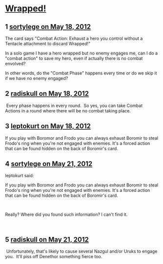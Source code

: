# [Wrapped!](https://community.fantasyflightgames.com/topic/64765-wrapped/)

## 1 [sortylege on May 18, 2012](https://community.fantasyflightgames.com/topic/64765-wrapped/?do=findComment&comment=632810)

The card says "Combat Action: Exhaust a hero you control without a Tentacle attachment to discard Wrapped!"

In a solo game I have a hero wrapped but no enemy engages me, can I do a "combat action" to save my hero, even if actually there is no combat envolved?

In other words, do the "Combat Phase" happens every time or do we skip it if we have no enemy engaged?

## 2 [radiskull on May 18, 2012](https://community.fantasyflightgames.com/topic/64765-wrapped/?do=findComment&comment=632822)

 Every phase happens in every round.  So yes, you can take Combat Actions in a round where there will be no combat taking place.

## 3 [leptokurt on May 18, 2012](https://community.fantasyflightgames.com/topic/64765-wrapped/?do=findComment&comment=632951)

If you play with Boromor and Frodo you can always exhaust Boromir to steal Frodo's ring when you're not engaged with enemies. It's a forced action that can be found hidden on the back of Boromir's card.

## 4 [sortylege on May 21, 2012](https://community.fantasyflightgames.com/topic/64765-wrapped/?do=findComment&comment=633759)

leptokurt said:

If you play with Boromor and Frodo you can always exhaust Boromir to steal Frodo's ring when you're not engaged with enemies. It's a forced action that can be found hidden on the back of Boromir's card.

 

Really? Where did you found such information? I can't find it.

 

## 5 [radiskull on May 21, 2012](https://community.fantasyflightgames.com/topic/64765-wrapped/?do=findComment&comment=633864)

 Unfortunately, that's likely to cause several Nazgul and/or Uruks to engage you.  It'll piss off Denethor something fierce too.

